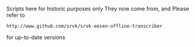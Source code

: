 Scripts here for historic purposes only
They now come from, and Please refer to

    http://www.github.com/srvk/srvk-eesen-offline-transcriber

for up-to-date versions